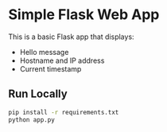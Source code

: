 # Simple Flask Web App

This is a basic Flask app that displays:
- Hello message
- Hostname and IP address
- Current timestamp

## Run Locally

```bash
pip install -r requirements.txt
python app.py

